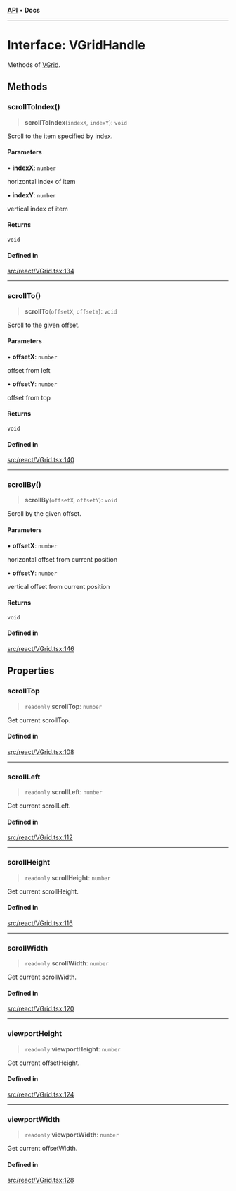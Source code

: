 [**API**](../../API.md) • **Docs**

***

# Interface: VGridHandle

Methods of [VGrid](../functions/experimental_VGrid.md).

## Methods

### scrollToIndex()

> **scrollToIndex**(`indexX`, `indexY`): `void`

Scroll to the item specified by index.

#### Parameters

• **indexX**: `number`

horizontal index of item

• **indexY**: `number`

vertical index of item

#### Returns

`void`

#### Defined in

[src/react/VGrid.tsx:134](https://github.com/inokawa/virtua/blob/7e158f77de8291c932d314012e6a132b5511333b/src/react/VGrid.tsx#L134)

***

### scrollTo()

> **scrollTo**(`offsetX`, `offsetY`): `void`

Scroll to the given offset.

#### Parameters

• **offsetX**: `number`

offset from left

• **offsetY**: `number`

offset from top

#### Returns

`void`

#### Defined in

[src/react/VGrid.tsx:140](https://github.com/inokawa/virtua/blob/7e158f77de8291c932d314012e6a132b5511333b/src/react/VGrid.tsx#L140)

***

### scrollBy()

> **scrollBy**(`offsetX`, `offsetY`): `void`

Scroll by the given offset.

#### Parameters

• **offsetX**: `number`

horizontal offset from current position

• **offsetY**: `number`

vertical offset from current position

#### Returns

`void`

#### Defined in

[src/react/VGrid.tsx:146](https://github.com/inokawa/virtua/blob/7e158f77de8291c932d314012e6a132b5511333b/src/react/VGrid.tsx#L146)

## Properties

### scrollTop

> `readonly` **scrollTop**: `number`

Get current scrollTop.

#### Defined in

[src/react/VGrid.tsx:108](https://github.com/inokawa/virtua/blob/7e158f77de8291c932d314012e6a132b5511333b/src/react/VGrid.tsx#L108)

***

### scrollLeft

> `readonly` **scrollLeft**: `number`

Get current scrollLeft.

#### Defined in

[src/react/VGrid.tsx:112](https://github.com/inokawa/virtua/blob/7e158f77de8291c932d314012e6a132b5511333b/src/react/VGrid.tsx#L112)

***

### scrollHeight

> `readonly` **scrollHeight**: `number`

Get current scrollHeight.

#### Defined in

[src/react/VGrid.tsx:116](https://github.com/inokawa/virtua/blob/7e158f77de8291c932d314012e6a132b5511333b/src/react/VGrid.tsx#L116)

***

### scrollWidth

> `readonly` **scrollWidth**: `number`

Get current scrollWidth.

#### Defined in

[src/react/VGrid.tsx:120](https://github.com/inokawa/virtua/blob/7e158f77de8291c932d314012e6a132b5511333b/src/react/VGrid.tsx#L120)

***

### viewportHeight

> `readonly` **viewportHeight**: `number`

Get current offsetHeight.

#### Defined in

[src/react/VGrid.tsx:124](https://github.com/inokawa/virtua/blob/7e158f77de8291c932d314012e6a132b5511333b/src/react/VGrid.tsx#L124)

***

### viewportWidth

> `readonly` **viewportWidth**: `number`

Get current offsetWidth.

#### Defined in

[src/react/VGrid.tsx:128](https://github.com/inokawa/virtua/blob/7e158f77de8291c932d314012e6a132b5511333b/src/react/VGrid.tsx#L128)
